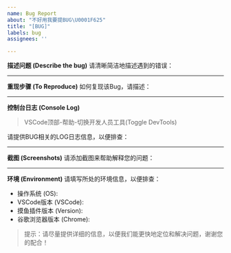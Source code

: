 ```yaml
---
name: Bug Report
about: "不好用我要提BUG\U0001F625"
title: "[BUG]"
labels: bug
assignees: ''

---
```


**描述问题 (Describe the bug)**
请清晰简洁地描述遇到的错误：


---

**重现步骤 (To Reproduce)**
如何复现该Bug，请描述：


---

**控制台日志 (Console Log)**
> VSCode顶部-帮助-切换开发人员工具(Toggle DevTools)

请提供BUG相关的LOG日志信息，以便排查：


---

**截图 (Screenshots)**
请添加截图来帮助解释您的问题：


---

**环境 (Environment)**
请填写所处的环境信息，以便排查：
 - 操作系统 (OS):
 - VSCode版本 (VSCode):
 - 摸鱼插件版本 (Version):
 - 谷歌浏览器版本 (Chrome):


> 提示：请尽量提供详细的信息，以便我们能更快地定位和解决问题，谢谢您的配合！
